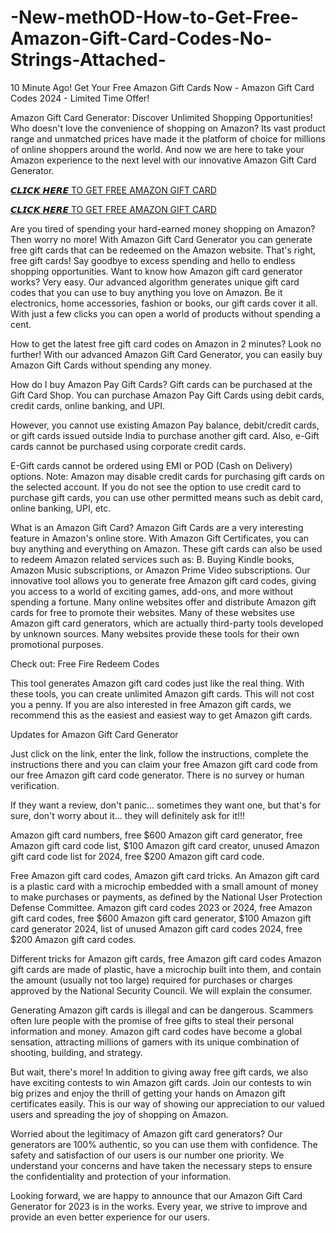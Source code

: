 # -New-methOD-How-to-Get-Free-Amazon-Gift-Card-Codes-No-Strings-Attached-
10 Minute Ago! Get Your Free Amazon Gift Cards Now - Amazon Gift Card Codes 2024 - Limited Time Offer!

Amazon Gift Card Generator: Discover Unlimited Shopping Opportunities! Who doesn't love the convenience of shopping on Amazon? Its vast product range and unmatched prices have made it the platform of choice for millions of online shoppers around the world.
And now we are here to take your Amazon experience to the next level with our innovative Amazon Gift Card Generator. 

[𝘾𝙇𝙄𝘾𝙆 𝙃𝙀𝙍𝙀 TO GET FREE AMAZON GIFT CARD](https://earnsters.com/amazon-gift-card-generator/)

[𝘾𝙇𝙄𝘾𝙆 𝙃𝙀𝙍𝙀 TO GET FREE AMAZON GIFT CARD](https://earnsters.com/amazon-gift-card-generator/)

Are you tired of spending your hard-earned money shopping on Amazon? Then worry no more! With Amazon Gift Card Generator you can generate free gift cards that can be redeemed on the Amazon website. That's right, free gift cards! Say goodbye to excess spending and hello to endless shopping opportunities. Want to know how Amazon gift card generator works? Very easy. Our advanced algorithm generates unique gift card codes that you can use to buy anything you love on Amazon. Be it electronics, home accessories, fashion or books, our gift cards cover it all. With just a few clicks you can open a world of products without spending a cent.

How to get the latest free gift card codes on Amazon in 2 minutes? Look no further! With our advanced Amazon Gift Card Generator, you can easily buy Amazon Gift Cards without spending any money.

How do I buy Amazon Pay Gift Cards? Gift cards can be purchased at the Gift Card Shop.
You can purchase Amazon Pay Gift Cards using debit cards, credit cards, online banking, and UPI.

However, you cannot use existing Amazon Pay balance, debit/credit cards, or gift cards issued outside India to purchase another gift card. Also, e-Gift cards cannot be purchased using corporate credit cards.

E-Gift cards cannot be ordered using EMI or POD (Cash on Delivery) options.
Note: Amazon may disable credit cards for purchasing gift cards on the selected account. If you do not see the option to use credit card to purchase gift cards, you can use other permitted means such as debit card, online banking, UPI, etc.

What is an Amazon Gift Card? Amazon Gift Cards are a very interesting feature in Amazon's online store. With Amazon Gift Certificates, you can buy anything and everything on Amazon. These gift cards can also be used to redeem Amazon related services such as: B. Buying Kindle books, Amazon Music subscriptions, or Amazon Prime Video subscriptions.
Our innovative tool allows you to generate free Amazon gift card codes, giving you access to a world of exciting games, add-ons, and more without spending a fortune.
Many online websites offer and distribute Amazon gift cards for free to promote their websites. Many of these websites use Amazon gift card generators, which are actually third-party tools developed by unknown sources. Many websites provide these tools for their own promotional purposes.

Check out: Free Fire Redeem Codes

This tool generates Amazon gift card codes just like the real thing. With these tools, you can create unlimited Amazon gift cards. This will not cost you a penny.
If you are also interested in free Amazon gift cards, we recommend this as the easiest and easiest way to get Amazon gift cards.

Updates for Amazon Gift Card Generator

Just click on the link, enter the link, follow the instructions, complete the instructions there and you can claim your free Amazon gift card code from our free Amazon gift card code generator. There is no survey or human verification.

If they want a review, don't panic... sometimes they want one, but that's for sure, don't worry about it... they will definitely ask for it!!!

Amazon gift card numbers, free $600 Amazon gift card generator, free Amazon gift card code list, $100 Amazon gift card creator, unused Amazon gift card code list for 2024, free $200 Amazon gift card code.

Free Amazon gift card codes, Amazon gift card tricks. An Amazon gift card is a plastic card with a microchip embedded with a small amount of money to make purchases or payments, as defined by the National User Protection Defense Committee. Amazon gift card codes 2023 or 2024, free Amazon gift card codes, free $600 Amazon gift card generator, $100 Amazon gift card generator 2024, list of unused Amazon gift card codes 2024, free $200 Amazon gift card codes.

Different tricks for Amazon gift cards, free Amazon gift card codes Amazon gift cards are made of plastic, have a microchip built into them, and contain the amount (usually not too large) required for purchases or charges approved by the National Security Council. We will explain the consumer.

Generating Amazon gift cards is illegal and can be dangerous. Scammers often lure people with the promise of free gifts to steal their personal information and money. Amazon gift card codes have become a global sensation, attracting millions of gamers with its unique combination of shooting, building, and strategy. 

But wait, there's more! In addition to giving away free gift cards, we also have exciting contests to win Amazon gift cards. Join our contests to win big prizes and enjoy the thrill of getting your hands on Amazon gift certificates easily. This is our way of showing our appreciation to our valued users and spreading the joy of shopping on Amazon.

Worried about the legitimacy of Amazon gift card generators? Our generators are 100% authentic, so you can use them with confidence. The safety and satisfaction of our users is our number one priority. We understand your concerns and have taken the necessary steps to ensure the confidentiality and protection of your information.

Looking forward, we are happy to announce that our Amazon Gift Card Generator for 2023 is in the works. Every year, we strive to improve and provide an even better experience for our users.
